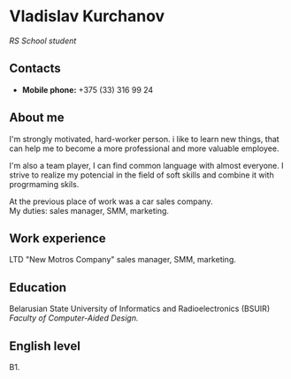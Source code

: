 
# Vladislav Kurchanov #

*RS  School student*

## <b>Contacts</b>

- **Mobile phone:** +375 (33) 316 99 24 

## <b>About me</b>
I'm strongly motivated, hard-worker person. 
i like to learn new things, that can help me to become a more professional and more valuable employee.

I'm also a team player, I can find common language with almost everyone. I strive to realize my potencial in the field of soft skills and combine it with progrmaming skils.

At the previous place of work was a car sales company.<br> My duties: sales manager, SMM, marketing. 

## <b>Work experience</b>
LTD "New Motros Company" sales manager, SMM, marketing.

## <b>Education</b>
Belarusian State University of Informatics and Radioelectronics (BSUIR) <br>
*Faculty of Computer-Aided Design.*

## <b>English level</b>
B1.
